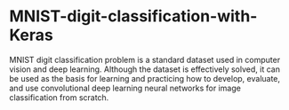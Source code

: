 # MNIST-digit-classification-with-Keras
MNIST digit classification problem is a standard dataset used in computer vision and deep learning. Although the dataset is effectively solved, it can be used as the basis for learning and practicing how to develop, evaluate, and use convolutional deep learning neural networks for image classification from scratch.
